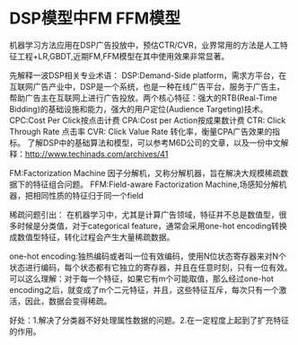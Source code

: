 # DSP模型中FM FFM模型

机器学习方法应用在DSP广告投放中，预估CTR/CVR，业界常用的方法是人工特征工程+LR,GBDT,近期FM,FFM模型在其中使用效果非常显著。

先解释一波DSP相关专业术语：
DSP:Demand-Side platform，需求方平台，在互联网广告产业中，DSP是一个系统，也是一种在线广告平台，服务于广告主，帮助广告主在互联网上进行广告投放。两个核心特征：强大的RTB(Real-Time Bidding)的基础设施和能力，强大的用户定位(Audience Targeting)技术。
CPC:Cost Per Click按点击计费
CPA:Cost per Action按成果数计费
CTR: Click Through Rate 点击率
CVR: Click Value Rate 转化率，衡量CPA广告效果的指标。
了解DSP中的基础算法和模型，可以参考M6D公司的文章，以及一份中文解释：http://www.techinads.com/archives/41

FM:Factorization Machine 因子分解机，又称分解机器，旨在解决大规模稀疏数据下的特征组合问题。
FFM:Field-aware Factorization Machine,场感知分解机器，把相同性质的特征归于同一个field

稀疏问题引出：
在机器学习中，尤其是计算广告领域，特征并不总是数值型，很多时候是分类值，对于categorical feature，通常会采用one-hot encoding转换成数值型特征，转化过程会产生大量稀疏数据。

one-hot encoding:独热编码或者叫一位有效编码，使用N位状态寄存器来对N个状态进行编码，每个状态都有它独立的寄存器，并且在任意时刻，只有一位有效。可以这么理解：对于每一个特征，如果它有m个可能取值，那么经过one-hot encoding之后，就变成了m个二元特征，并且，这些特征互斥，每次只有一个激活，因此，数据会变得稀疏。

好处：1.解决了分类器不好处理属性数据的问题。2.在一定程度上起到了扩充特征的作用。
